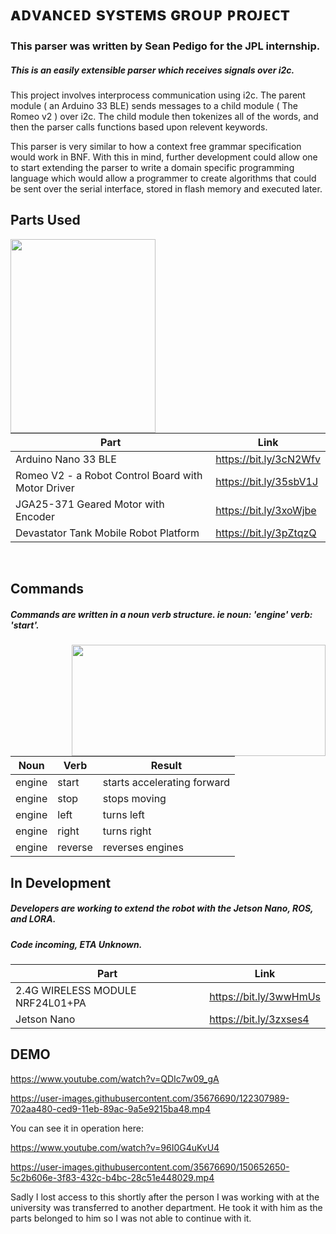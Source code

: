                                    
# ᴀᴅᴠᴀɴᴄᴇᴅ sʏsᴛᴇᴍs ɢʀᴏᴜᴘ ᴘʀᴏᴊᴇᴄᴛ
          
### This parser was written by Sean Pedigo for the JPL internship.  
##### This is an easily extensible parser which receives signals over i2c.

This project involves interprocess communication using i2c. The parent module ( an Arduino 33 BLE) sends messages to a child module ( The Romeo v2 ) over i2c. The child module then tokenizes all of the words, and then the parser calls functions based upon relevent keywords. 

This parser is very similar to how a context free grammar specification would work in BNF. With this in mind, further development could allow one to start extending the parser to write a domain specific programming language which would allow a programmer to create algorithms that could be sent over the serial interface, stored in flash memory and executed later.
  
## Parts Used  

<img align="left" width="232" height="310" src="https://i.imgur.com/iFnLEYq.jpg">

<br/>
<br/>
<br/>

Part | Link
------------ | -------------
Arduino Nano 33 BLE | https://bit.ly/3cN2Wfv  
Romeo V2 - a Robot Control Board with Motor Driver | https://bit.ly/35sbV1J  
JGA25-371 Geared Motor with Encoder | https://bit.ly/3xoWjbe  
Devastator Tank Mobile Robot Platform | https://bit.ly/3pZtqzQ
  
<br/>
  
## Commands 
##### Commands are written in a noun verb structure. ie noun: 'engine' verb: 'start'.

<img align="right" height="178" width="406" src="https://i.imgur.com/ImjASxp.png">

Noun | Verb | Result
------------ | ------------- | -------------
engine | start | starts accelerating forward  
engine | stop | stops moving  
engine | left | turns left  
engine | right | turns right  
engine | reverse | reverses engines  

## In Development
##### Developers are working to extend the robot with the Jetson Nano, ROS, and LORA.
##### Code incoming, ETA Unknown.

Part | Link
------------ | -------------
2.4G WIRELESS MODULE NRF24L01+PA | https://bit.ly/3wwHmUs  
Jetson Nano | https://bit.ly/3zxses4  

## DEMO
https://www.youtube.com/watch?v=QDIc7w09_gA


https://user-images.githubusercontent.com/35676690/122307989-702aa480-ced9-11eb-89ac-9a5e9215ba48.mp4

You can see it in operation here:

https://www.youtube.com/watch?v=96I0G4uKvU4

https://user-images.githubusercontent.com/35676690/150652650-5c2b606e-3f83-432c-b4bc-28c51e448029.mp4

Sadly I lost access to this shortly after the person I was working with at the university was transferred to another department. He took it with him as the parts belonged to him so I was not able to continue with it.
